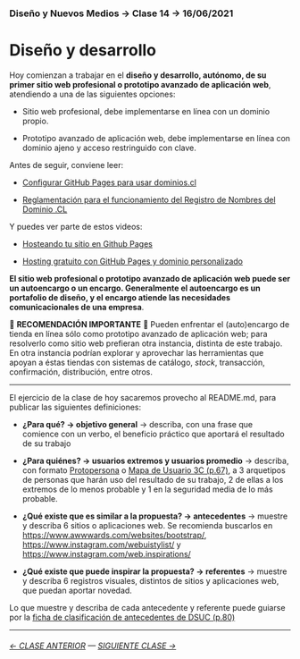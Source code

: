 ### Diseño y Nuevos Medios → Clase 14 → 16/06/2021

# Diseño y desarrollo

Hoy comienzan a trabajar en el **diseño y desarrollo, autónomo, de su primer sitio web profesional o prototipo avanzado de aplicación web**, atendiendo a una de las siguientes opciones: 

- Sitio web profesional, debe implementarse en línea con un dominio propio. 

- Prototipo avanzado de aplicación web, debe implementarse en línea con dominio ajeno y acceso restringuido con clave.

Antes de seguir, conviene leer: 

- [Configurar GitHub Pages para usar dominios.cl](https://ggerena.medium.com/configurar-github-pages-para-usar-dominios-cl-13c1a644699f)

- [Reglamentación para el funcionamiento del Registro de Nombres del Dominio .CL](https://www.nic.cl/normativa/reglamentacion.html)

Y puedes ver parte de estos videos: 

- [Hosteando tu sitio en Github Pages](https://www.youtube.com/watch?v=wyRfN5oLzx4&t=155s)

- [Hosting gratuito con GitHub Pages y dominio personalizado](https://www.youtube.com/watch?v=nbUR1jzVI5g&t=328s)

**El sitio web profesional o prototipo avanzado de aplicación web puede ser un autoencargo o un encargo. Generalmente el autoencargo es un portafolio de diseño, y el encargo atiende las necesidades comunicacionales de una empresa**.

:rotating_light:	**RECOMENDACIÓN IMPORTANTE**  :rotating_light:	Pueden enfrentar el (auto)encargo de tienda en línea sólo como prototipo avanzado de aplicación web; para resolverlo como sitio web prefieran otra instancia, distinta de este trabajo. En otra instancia podrían explorar y aprovechar las herramientas que apoyan a éstas tiendas con sistemas de catálogo, *stock*, transacción, confirmación, distribución, entre otros.

- - - - - - - - - - 

El ejercicio de la clase de hoy sacaremos provecho al README.md, para publicar las siguientes definiciones: 

- **¿Para qué? → objetivo general** → describa, con una frase que comience con un verbo, el beneficio práctico que aportará el resultado de su trabajo

- **¿Para quiénes? → usuarios extremos y usuarios promedio** → describa, con formato [Protopersona](https://openpracticelibrary.com/practice/proto-persona/) o [Mapa de Usuario 3C (p.67)](http://www.dsuc.cl/pdf/Creando-valor-a-traves-del-Diseno-de-Servicios-DSUC.pdf), a 3 arquetipos de personas que harán uso del resultado de su trabajo, 2 de ellas a los extremos de lo menos probable y 1 en la seguridad media de lo más probable.

- **¿Qué existe que es similar a la propuesta? → antecedentes** → muestre y describa 6 sitios o aplicaciones web. Se recomienda buscarlos en https://www.awwwards.com/websites/bootstrap/, https://www.instagram.com/webuistylist/ y https://www.instagram.com/web.inspirations/ 

- **¿Qué existe que puede inspirar la propuesta? → referentes** → muestre y describa 6 registros visuales, distintos de sitios y aplicaciones web, que puedan aportar novedad.

Lo que muestre y describa de cada antecedente y referente puede guiarse por la [ficha de clasificación de antecedentes de DSUC (p.80)]((http://www.dsuc.cl/pdf/Creando-valor-a-traves-del-Diseno-de-Servicios-DSUC.pdf))

- - - - - - - 

###### [← CLASE ANTERIOR](https://github.com/profesorfaco/dno037-2021/tree/main/clase-13) — [SIGUIENTE CLASE →](https://github.com/profesorfaco/dno037-2021/tree/main/clase-15)
